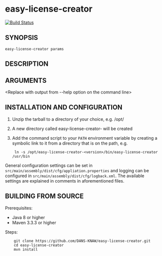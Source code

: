 easy-license-creator
====================
[![Build Status](https://travis-ci.org/DANS-KNAW/easy-license-creator.png?branch=master)](https://travis-ci.org/DANS-KNAW/easy-license-creator)

<Remove this comment and extend the descriptions below>


SYNOPSIS
--------

    easy-license-creator params


DESCRIPTION
-----------

<Replace with a longer description of this module>


ARGUMENTS
---------

<Replace with output from --help option on the command line>


INSTALLATION AND CONFIGURATION
------------------------------


1. Unzip the tarball to a directory of your choice, e.g. /opt/
2. A new directory called easy-license-creator-<version> will be created
3. Add the command script to your `PATH` environment variable by creating a symbolic link to it from a directory that is
   on the path, e.g. 
   
        ln -s /opt/easy-license-creator-<version>/bin/easy-license-creator /usr/bin



General configuration settings can be set in `src/main/assembly/dist/cfg/appliation.properties` and logging can be configured
in `src/main/assembly/dist/cfg/logback.xml`. The available settings are explained in comments in aforementioned files.


BUILDING FROM SOURCE
--------------------

Prerequisites:

* Java 8 or higher
* Maven 3.3.3 or higher

Steps:

        git clone https://github.com/DANS-KNAW/easy-license-creator.git
        cd easy-license-creator
        mvn install
